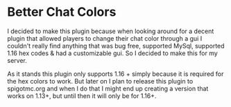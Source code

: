 # Better Chat Colors

I decided to make this plugin because when looking around for a decent plugin that allowed players to change
their chat color through a gui I couldn't really find anything that was bug free, supported MySql, supported 1.16
hex codes & had a customizable gui. So I decided to make this for my server. 

As it stands this plugin only supports 1.16 + simply because it is required for the hex colors to work.
But later on I plan to release this plugin to spigotmc.org and when I do that I might end up creating a version that
works on 1.13+, but until then it will only be for 1.16+.